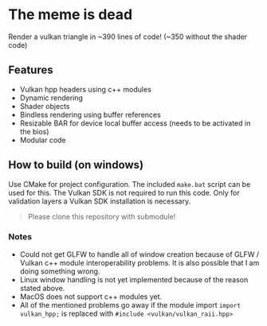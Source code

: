 # The meme is dead

Render a vulkan triangle in ~390 lines of code! (~350 without the shader code) 

## Features
* Vulkan hpp headers using c++ modules
* Dynamic rendering
* Shader objects
* Bindless rendering using buffer references
* Resizable BAR for device local buffer access (needs to be activated in the bios)
* Modular code

## How to build (on windows)
Use CMake for project configuration. The included `make.bat` script can be used for this. The Vulkan SDK is not required to run this code. Only for validation layers a Vulkan SDK installation is necessary.

> Please clone this repository with submodule!

### Notes
* Could not get GLFW to handle all of window creation because of GLFW / Vulkan c++ module interoperability problems. It is also possible that I am doing something wrong.
* Linux window handling is not yet implemented because of the reason stated above.
* MacOS does not support c++ modules yet.
* All of the mentioned problems go away if the module import `import vulkan_hpp;` is replaced with `#include <vulkan/vulkan_raii.hpp>`